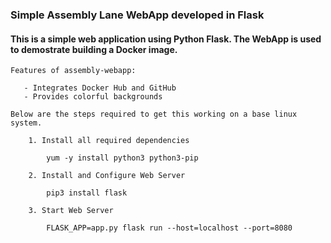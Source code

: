 ### Simple Assembly Lane WebApp developed in Flask

#### This is a simple web application using Python Flask. The WebApp is used to demostrate building a Docker image.

```
Features of assembly-webapp:

   - Integrates Docker Hub and GitHub
   - Provides colorful backgrounds
```

```
Below are the steps required to get this working on a base linux system.

    1. Install all required dependencies

        yum -y install python3 python3-pip

    2. Install and Configure Web Server

        pip3 install flask

    3. Start Web Server

        FLASK_APP=app.py flask run --host=localhost --port=8080

```